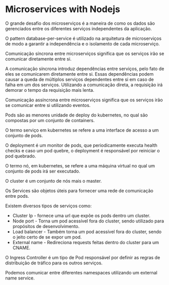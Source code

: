 # Microservices with Nodejs

O grande desafio dos microserviços é a maneira de como os dados são gerenciados entre os diferentes serviços independentes da aplicação.

O pattern database-per-service é utilizado na arquitetura de microserviços de modo a garantir a independência e o isolamento de cada microserviço.

Comunicação síncrona entre microserviços significa que os serviços irão se comunicar diretamente entre si.

A comunicação síncrona introduz dependências entre serviços, pelo fato de eles se comunicarem diretamente entre si.
Essas dependências podem causar a queda de múltiplos serviços dependentes entre si em caso de falha em um dos serviços.
Utilizando a comunicação direta, a requisição irá demorar o tempo da requisição mais lenta.

Comunicação assíncrona entre microserviços significa que os serviços irão se comunicar entre si utilizando eventos.

Pods são as menores unidade de deploy do kubernetes, no qual são compostas por um conjunto de containers.

O termo serviço em kubernetes se refere a uma interface de acesso a um conjunto de pods.

O deployment é um monitor de pods, que periodicamente executa health checks e caso um pod quebre, o deployment é responsável por reiniciar o pod quebrado.

O termo nó, em kubernetes, se refere a uma máquina virtual no qual um conjunto de pods irá ser executado.

O cluster é um conjunto de nós mais o master.

Os Services são objetos úteis para fornecer uma rede de comunicação entre pods.

Existem diversos tipos de serviços como:

- Cluster Ip - fornece uma url que expõe os pods dentro um cluster.
- Node port - Torna um pod acessível fora do cluster, sendo utilizado para propósitos de desenvolvimento.
- Load balancer - Também torna um pod acessível fora do cluster, sendo o jeito certo de se expor um pod.
- External name - Redireciona requests feitas dentro do cluster para um CNAME.

O Ingress Controller é um tipo de Pod responsável por definir as regras de distribuição de tráfico para os outros serviços.

Podemos comunicar entre diferentes namespaces utilizando um external name service.
